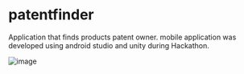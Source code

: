 # patentfinder
Application that finds products patent owner. mobile application was developed using android studio and unity during Hackathon. 

![image](https://github.com/nikaalika/patentfinder/issues/2#issue-516868987)
